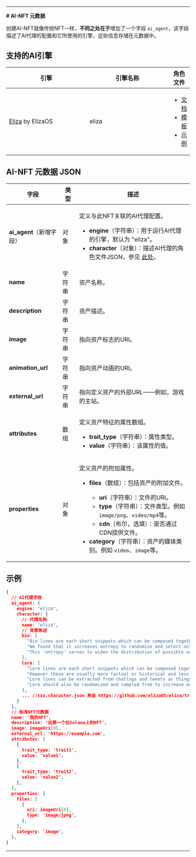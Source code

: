 
---

**# AI-NFT 元数据**

创建AI-NFT就像传统NFT一样，**不同之处在于**增加了一个字段 `ai_agent`，该字段描述了AI代理的配置和它所使用的引擎，这些信息存储在元数据中。

## 支持的AI引擎 <a href="#metadata-json" id="metadata-json"></a>

<table><thead><tr><th width="224">引擎</th><th width="231">引擎名称</th><th>角色文件</th></tr></thead><tbody><tr><td><a href="https://github.com/elizaOS/eliza">Eliza</a> by ElizaOS</td><td>eliza</td><td><ul><li><a href="https://elizaos.github.io/eliza/docs/core/characterfile/">文档</a></li><li><a href="https://github.com/elizaOS/characterfile">模板</a></li><li><a href="https://github.com/elizaOS/eliza/tree/main/characters">示例</a></li></ul></td></tr></tbody></table>

## AI-NFT 元数据 JSON <a href="#metadata-json" id="metadata-json"></a>

| 字段                          | 类型    | 描述                                                                                                                                                                                                                                                                                                                                                                                                                                                                                                            |
| ----------------------------- | ------- | --------------------------------------------------------------------------------------------------------------------------------------------------------------------------------------------------------------------------------------------------------------------------------------------------------------------------------------------------------------------------------------------------------------------------------------------------------------------------------------------------------------- |
| **ai\_agent**（新增字段）     | 对象    | <p>定义与此NFT关联的AI代理配置。</p><ul><li><strong>engine</strong>（字符串）：用于运行AI代理的引擎，默认为 "eliza"。</li><li><strong>character</strong>（对象）：描述AI代理的角色文件JSON，参见 <a href="https://github.com/elizaOS/characterfile?tab=readme-ov-file">此处</a>。</li></ul>                                                                                                                  |
| **name**                      | 字符串  | 资产名称。                                                                                                                                                                                                                                                                                                                                                                                                                                                                                                      |
| **description**               | 字符串  | 资产描述。                                                                                                                                                                                                                                                                                                                                                                                                                                                                                                      |
| **image**                     | 字符串  | 指向资产标志的URI。                                                                                                                                                                                                                                                                                                                                                                                                                                                                                               |
| **animation\_url**            | 字符串  | 指向资产动画的URI。                                                                                                                                                                                                                                                                                                                                                                                                                                                                                            |
| **external\_url**             | 字符串  | 指向定义资产的外部URL——例如，游戏的主站。                                                                                                                                                                                                                                                                                                                                                                                                                                                                         |
| **attributes**                | 数组    | <p>定义资产特征的属性数组。</p><ul><li><strong>trait_type</strong>（字符串）：属性类型。</li><li><strong>value</strong>（字符串）：该属性的值。</li></ul>                                                                                                                                                                                                                                                                                                                                                       |
| **properties**                | 对象    | <p>定义资产的附加属性。</p><ul><li><p><strong>files</strong>（数组）：包括资产的附加文件。</p><ul><li><strong>uri</strong>（字符串）：文件的URI。</li><li><strong>type</strong>（字符串）：文件类型。例如 <code>image/png</code>、<code>video/mp4</code>等。</li><li><strong>cdn</strong>（布尔，选填）：是否通过CDN提供文件。</li></ul></li><li><strong>category</strong>（字符串）：资产的媒体类别。例如 <code>video</code>、<code>image</code>等。</li></ul> |

## 示例

```json
{
  // AI代理字段
  ai_agent: {
    engine: "eliza",
    character: {
      // 代理名称
      name: "eliza",
      // 背景陈述
      bio: [
        "Bio lines are each short snippets which can be composed together in a random order.",
        "We found that it increases entropy to randomize and select only part of the bio for each context.",
        "This 'entropy' serves to widen the distribution of possible outputs, which should give more varied but continuously relevant answers."
      ],
      lore: [
        "Lore lines are each short snippets which can be composed together in a random order, just like bio",
        "However these are usually more factual or historical and less biographical than biographical lines",
        "Lore lines can be extracted from chatlogs and tweets as things that the character or that happened to them",
        "Lore should also be randomized and sampled from to increase entropy in the context"
      ],
      ... //xxx.character.json 来自 https://github.com/elizaOS/eliza/tree/main/characters
    }
  },
  // 标准NFT元数据
  name: '我的NFT',
  description: '这是一个在Solana上的NFT',
  image: imageUri[0],
  external_url: 'https://example.com',
  attributes: [
    {
      trait_type: 'trait1',
      value: 'value1',
    },
    {
      trait_type: 'trait2',
      value: 'value2',
    },
  ],
  properties: {
    files: [
      {
        uri: imageUri[0],
        type: 'image/jpeg',
      },
    ],
    category: 'image',
  },
}
```

---
